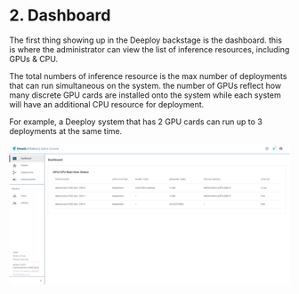 # 2. Dashboard

The first thing showing up in the Deeploy backstage is the dashboard. this is where the administrator can view the list of inference resources, including GPUs & CPU.

The total numbers of inference resource is the max number of deployments that can run simultaneous on the system. the number of GPUs reflect how many discrete GPU cards are installed onto the system while each system will have an additional CPU resource for deployment.

For example, a Deeploy system that has 2 GPU cards can run up to 3 deployments at the same time.

![](.gitbook/assets/Deeploy-adm-2-0-1.png)
